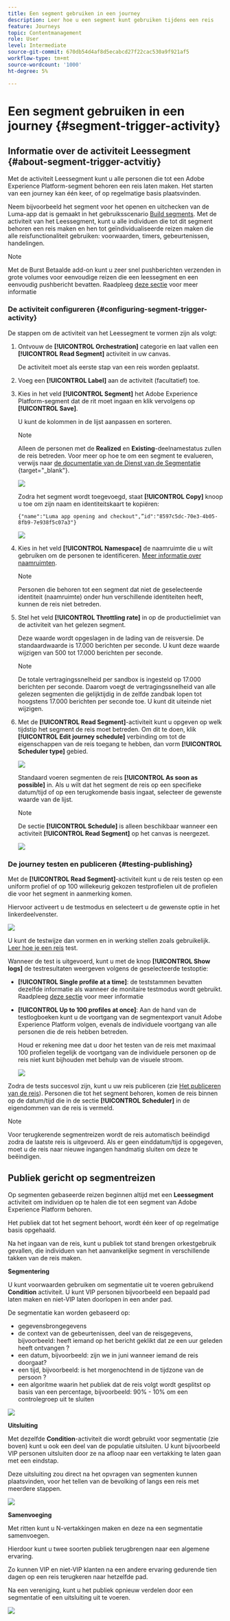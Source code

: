 ```yaml
---
title: Een segment gebruiken in een journey
description: Leer hoe u een segment kunt gebruiken tijdens een reis
feature: Journeys
topic: Contentmanagement
role: User
level: Intermediate
source-git-commit: 670db54d4af8d5ecabcd27f22cac530a9f921af5
workflow-type: tm+mt
source-wordcount: '1000'
ht-degree: 5%

---
```


# Een segment gebruiken in een journey {#segment-trigger-activity}

## Informatie over de activiteit Leessegment {#about-segment-trigger-actvitiy}

Met de activiteit Leessegment kunt u alle personen die tot een Adobe Experience Platform-segment behoren een reis laten maken. Het starten van een journey kan één keer, of op regelmatige basis plaatsvinden.

Neem bijvoorbeeld het segment voor het openen en uitchecken van de Luma-app dat is gemaakt in het gebruiksscenario [Build segments](../segment/about-segments.md). Met de activiteit van het Leessegment, kunt u alle individuen die tot dit segment behoren een reis maken en hen tot geïndividualiseerde reizen maken die alle reisfunctionaliteit gebruiken: voorwaarden, timers, gebeurtenissen, handelingen.

>[!NOTE]
>
>Met de Burst Betaalde add-on kunt u zeer snel pushberichten verzenden in grote volumes voor eenvoudige reizen die een leessegment en een eenvoudig pushbericht bevatten. Raadpleeg [deze sectie](../building-journeys/journey-gs.md#burst) voor meer informatie

### De activiteit configureren {#configuring-segment-trigger-activity}

De stappen om de activiteit van het Leessegment te vormen zijn als volgt:

1. Ontvouw de **[!UICONTROL Orchestration]** categorie en laat vallen een **[!UICONTROL Read Segment]** activiteit in uw canvas.

   De activiteit moet als eerste stap van een reis worden geplaatst.

1. Voeg een **[!UICONTROL Label]** aan de activiteit (facultatief) toe.

1. Kies in het veld **[!UICONTROL Segment]** het Adobe Experience Platform-segment dat de rit moet ingaan en klik vervolgens op **[!UICONTROL Save]**.

   U kunt de kolommen in de lijst aanpassen en sorteren.

   >[!NOTE]
   >
   >Alleen de personen met de **Realized** en **Existing**-deelnamestatus zullen de reis betreden. Voor meer op hoe te om een segment te evalueren, verwijs naar [de documentatie van de Dienst van de Segmentatie ](https://experienceleague.adobe.com/docs/experience-platform/segmentation/tutorials/evaluate-a-segment.html#interpret-segment-results){target=&quot;_blank&quot;}.

   ![](../assets/read-segment-selection.png)

   Zodra het segment wordt toegevoegd, staat **[!UICONTROL Copy]** knoop u toe om zijn naam en identiteitskaart te kopiëren:

   `{"name":"Luma app opening and checkout",”id":"8597c5dc-70e3-4b05-8fb9-7e938f5c07a3"}`

   ![](../assets/read-segment-copy.png)

1. Kies in het veld **[!UICONTROL Namespace]** de naamruimte die u wilt gebruiken om de personen te identificeren. [Meer informatie over naamruimten](../event/about-creating.md#select-the-namespace).

   >[!NOTE]
   >
   >Personen die behoren tot een segment dat niet de geselecteerde identiteit (naamruimte) onder hun verschillende identiteiten heeft, kunnen de reis niet betreden.

1. Stel het veld **[!UICONTROL Throttling rate]** in op de productielimiet van de activiteit van het gelezen segment.

   Deze waarde wordt opgeslagen in de lading van de reisversie. De standaardwaarde is 17.000 berichten per seconde. U kunt deze waarde wijzigen van 500 tot 17.000 berichten per seconde.

   >[!NOTE]
   >
   >De totale vertragingssnelheid per sandbox is ingesteld op 17.000 berichten per seconde. Daarom voegt de vertragingssnelheid van alle gelezen segmenten die gelijktijdig in de zelfde zandbak lopen tot hoogstens 17.000 berichten per seconde toe. U kunt dit uiteinde niet wijzigen.

1. Met de **[!UICONTROL Read Segment]**-activiteit kunt u opgeven op welk tijdstip het segment de reis moet betreden. Om dit te doen, klik **[!UICONTROL Edit journey schedule]** verbinding om tot de eigenschappen van de reis toegang te hebben, dan vorm **[!UICONTROL Scheduler type]** gebied.

   ![](../assets/read-segment-schedule.png)

   Standaard voeren segmenten de reis **[!UICONTROL As soon as possible]** in. Als u wilt dat het segment de reis op een specifieke datum/tijd of op een terugkomende basis ingaat, selecteer de gewenste waarde van de lijst.

   >[!NOTE]
   >
   >De sectie **[!UICONTROL Schedule]** is alleen beschikbaar wanneer een activiteit **[!UICONTROL Read Segment]** op het canvas is neergezet.

   ![](../assets/read-segment-schedule-list.png)

### De journey testen en publiceren {#testing-publishing}

Met de **[!UICONTROL Read Segment]**-activiteit kunt u de reis testen op een uniform profiel of op 100 willekeurig gekozen testprofielen uit de profielen die voor het segment in aanmerking komen.

Hiervoor activeert u de testmodus en selecteert u de gewenste optie in het linkerdeelvenster.

![](../assets/read-segment-test-mode.png)

U kunt de testwijze dan vormen en in werking stellen zoals gebruikelijk. [Leer hoe je een reis](testing-the-journey.md) test.

Wanneer de test is uitgevoerd, kunt u met de knop **[!UICONTROL Show logs]** de testresultaten weergeven volgens de geselecteerde testoptie:

* **[!UICONTROL Single profile at a time]**: de teststammen bevatten dezelfde informatie als wanneer de monitaire testmodus wordt gebruikt. Raadpleeg [deze sectie](testing-the-journey.md#viewing_logs) voor meer informatie

* **[!UICONTROL Up to 100 profiles at once]**: Aan de hand van de testlogboeken kunt u de voortgang van de segmentexport vanuit Adobe Experience Platform volgen, evenals de individuele voortgang van alle personen die de reis hebben betreden.

   Houd er rekening mee dat u door het testen van de reis met maximaal 100 profielen tegelijk de voortgang van de individuele personen op de reis niet kunt bijhouden met behulp van de visuele stroom.

   ![](../assets/read-segment-log.png)

Zodra de tests succesvol zijn, kunt u uw reis publiceren (zie [Het publiceren van de reis](publishing-the-journey.md)). Personen die tot het segment behoren, komen de reis binnen op de datum/tijd die in de sectie **[!UICONTROL Scheduler]** in de eigendommen van de reis is vermeld.

>[!NOTE]
>
>Voor terugkerende segmentreizen wordt de reis automatisch beëindigd zodra de laatste reis is uitgevoerd. Als er geen einddatum/tijd is opgegeven, moet u de reis naar nieuwe ingangen handmatig sluiten om deze te beëindigen.


## Publiek gericht op segmentreizen

Op segmenten gebaseerde reizen beginnen altijd met een **Leessegment** activiteit om individuen op te halen die tot een segment van Adobe Experience Platform behoren.

Het publiek dat tot het segment behoort, wordt één keer of op regelmatige basis opgehaald.

Na het ingaan van de reis, kunt u publiek tot stand brengen orkestgebruik gevallen, die individuen van het aanvankelijke segment in verschillende takken van de reis maken.

**Segmentering**

U kunt voorwaarden gebruiken om segmentatie uit te voeren gebruikend **Condition** activiteit. U kunt VIP personen bijvoorbeeld een bepaald pad laten maken en niet-VIP laten doorlopen in een ander pad.

De segmentatie kan worden gebaseerd op:

* gegevensbrongegevens
* de context van de gebeurtenissen, deel van de reisgegevens, bijvoorbeeld: heeft iemand op het bericht geklikt dat ze een uur geleden heeft ontvangen ?
* een datum, bijvoorbeeld: zijn we in juni wanneer iemand de reis doorgaat?
* een tijd, bijvoorbeeld: is het morgenochtend in de tijdzone van de persoon ?
* een algoritme waarin het publiek dat de reis volgt wordt gesplitst op basis van een percentage, bijvoorbeeld: 90% - 10% om een controlegroep uit te sluiten

![](../assets/read-segment-audience1.png)

**Uitsluiting**

Met dezelfde **Condition**-activiteit die wordt gebruikt voor segmentatie (zie boven) kunt u ook een deel van de populatie uitsluiten. U kunt bijvoorbeeld VIP personen uitsluiten door ze na afloop naar een vertakking te laten gaan met een eindstap.

Deze uitsluiting zou direct na het opvragen van segmenten kunnen plaatsvinden, voor het tellen van de bevolking of langs een reis met meerdere stappen.

![](../assets/read-segment-audience2.png)

**Samenvoeging**

Met ritten kunt u N-vertakkingen maken en deze na een segmentatie samenvoegen.

Hierdoor kunt u twee soorten publiek terugbrengen naar een algemene ervaring.

Zo kunnen VIP en niet-VIP klanten na een andere ervaring gedurende tien dagen op een reis terugkeren naar hetzelfde pad.

Na een vereniging, kunt u het publiek opnieuw verdelen door een segmentatie of een uitsluiting uit te voeren.

![](../assets/read-segment-audience3.png)
